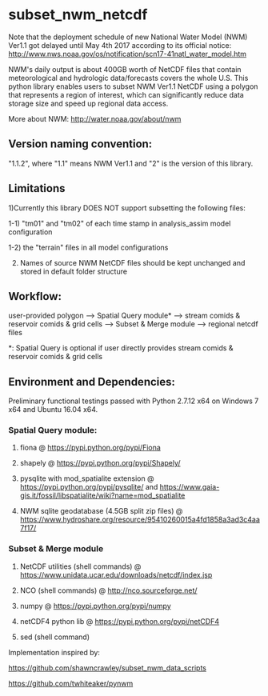 # subset_nwm_netcdf

Note that the deployment schedule of new National Water Model (NWM) Ver1.1 got delayed until May 4th 2017 according to its official notice: http://www.nws.noaa.gov/os/notification/scn17-41natl_water_model.htm

NWM's daily output is about 400GB worth of NetCDF files that contain meteorological and hydrologic data/forecasts covers the whole U.S.
This python library enables users to subset NWM Ver1.1 NetCDF using a polygon that represents a region of interest, which can significantly reduce data storage size and speed up regional data access.

More about NWM: http://water.noaa.gov/about/nwm

## Version naming convention:
"1.1.2", where "1.1" means NWM Ver1.1 and "2" is the version of this library.

## Limitations
1)Currently this library DOES NOT support subsetting the following files:

1-1) "tm01" and "tm02" of each time stamp in analysis_assim model configuration

1-2) the "terrain" files in all model configurations

2) Names of source NWM NetCDF files should be kept unchanged and stored in default folder structure

## Workflow:
user-provided polygon --> Spatial Query module* --> stream comids & reservoir comids & grid cells --> Subset & Merge module --> regional netcdf files

*: Spatial Query is optional if user directly provides stream comids & reservoir comids & grid cells

## Environment and Dependencies:
Preliminary functional testings passed with Python 2.7.12 x64 on Windows 7 x64 and Ubuntu 16.04 x64.

### Spatial Query module:

1) fiona @ https://pypi.python.org/pypi/Fiona

2) shapely @ https://pypi.python.org/pypi/Shapely/

3) pysqlite with mod_spatialite extension @ https://pypi.python.org/pypi/pysqlite/ and https://www.gaia-gis.it/fossil/libspatialite/wiki?name=mod_spatialite

4) NWM sqlite geodatabase (4.5GB split zip files) @ https://www.hydroshare.org/resource/95410260015a4fd1858a3ad3c4aa7f17/

### Subset & Merge module

1) NetCDF utilities (shell commands) @ https://www.unidata.ucar.edu/downloads/netcdf/index.jsp

2) NCO (shell commands) @ http://nco.sourceforge.net/

3) numpy @ https://pypi.python.org/pypi/numpy

4) netCDF4 python lib @ https://pypi.python.org/pypi/netCDF4

5) sed (shell command)

Implementation inspired by:

https://github.com/shawncrawley/subset_nwm_data_scripts

https://github.com/twhiteaker/pynwm
